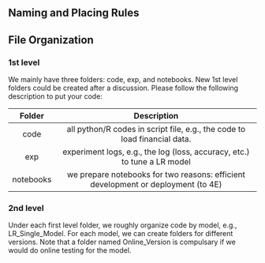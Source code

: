 ## Naming and Placing Rules



## File Organization

### 1st level

We mainly have three folders: code, exp, and notebooks. New 1st level folders could be created after a discussion. Please follow the following description to put your code:

| Folder | Description |
| :-----: | :-----: |
| code | all python/R codes in script file, e.g., the code to load financial data. |
| exp | experiment logs, e.g., the log (loss, accuracy, etc.) to tune a LR model |
| notebooks | we prepare notebooks for two reasons: efficient development or deployment (to 4E) |

### 2nd level

Under each first level folder, we roughly organize code by model, e.g., LR_Single_Model. For each model, we can create folders for different versions. Note that a folder named Online_Version is compulsary if we would do online testing for the model.
